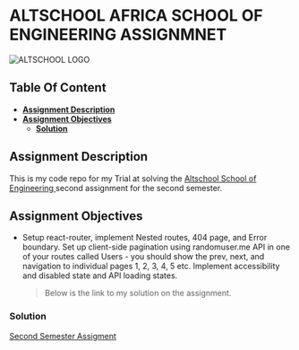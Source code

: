 # ALTSCHOOL AFRICA SCHOOL OF ENGINEERING ASSIGNMNET

![ ALTSCHOOL LOGO](https://thealtschool.com/wp-content/uploads/2022/01/cropped-AltSchool-Logo-1.png)

## **Table Of Content**

- [**Assignment Description**](#assignment-description)
- [**Assignment Objectives**](#assignment-objectives)
  - [**Solution**](#solution)

## **Assignment Description**

This is my code repo for my Trial at solving the [Altschool School of Engineering ](https://thealtschool.com/software-engineering/) second assignment for the second semester.

## **Assignment Objectives**

- Setup react-router, implement Nested routes, 404 page, and Error boundary. Set up client-side pagination using randomuser.me API in one of your routes called Users - you should show the prev, next, and navigation to individual pages 1, 2, 3, 4, 5 etc. Implement accessibility and disabled state and API loading states.



  > Below is the link to my solution on the assignment.

### **Solution**

[Second Semester Assigment](https://velia-altschool-ss-assignment2.vercel.app/)
